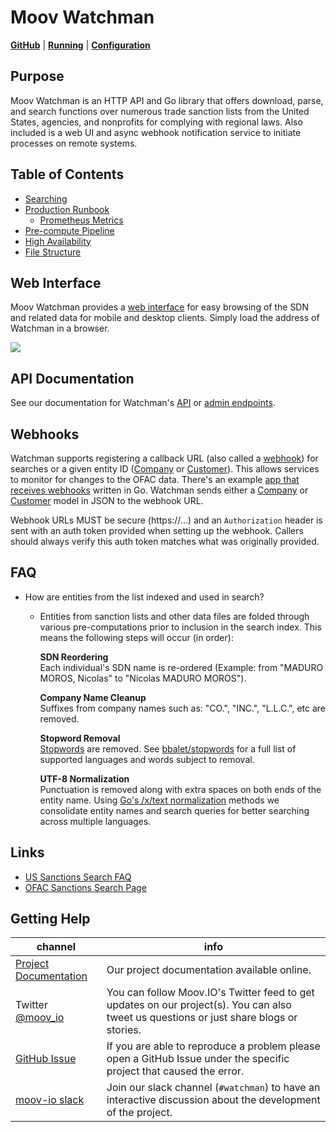 # Moov Watchman

**[GitHub](https://github.com/moov-io/watchman)** | **[Running](https://github.com/moov-io/watchman#usage)** | **[Configuration](https://github.com/moov-io/watchman#configuration-settings)**

## Purpose

Moov Watchman is an HTTP API and Go library that offers download, parse, and search functions over numerous trade sanction lists from the United States, agencies, and nonprofits for complying with regional laws. Also included is a web UI and async webhook notification service to initiate processes on remote systems.

## Table of Contents

- [Searching](./search.md)
- [Production Runbook](./runbook.md)
   - [Prometheus Metrics](./metrics.md)
- [Pre-compute Pipeline](./pipeline.md)
- [High Availability](./ha.md)
- [File Structure](./file-structure.md)

## Web Interface

Moov Watchman provides a [web interface](./webui.md) for easy browsing of the SDN and related data for mobile and desktop clients. Simply load the address of Watchman in a browser.

![](images/webui.png)

## API Documentation

See our documentation for Watchman's [API](https://moov-io.github.io/watchman/api/) or [admin endpoints](https://api.moov.io/admin/watchman/).

## Webhooks

Watchman supports registering a callback URL (also called a [webhook](https://en.wikipedia.org/wiki/Webhook)) for searches or a given entity ID ([Company](https://moov-io.github.io/watchman/api/#post-/ofac/companies/-companyID-/watch) or [Customer](https://moov-io.github.io/watchman/api/#post-/ofac/customers/-customerID-/watch)). This allows services to monitor for changes to the OFAC data. There's an example [app that receives webhooks](https://github.com/moov-io/watchman/blob/master/examples/webhook/webhook.go) written in Go. Watchman sends either a [Company](https://godoc.org/github.com/moov-io/watchman/client#OfacCompany) or [Customer](https://godoc.org/github.com/moov-io/watchman/client#OfacCustomer) model in JSON to the webhook URL.

Webhook URLs MUST be secure (https://...) and an `Authorization` header is sent with an auth token provided when setting up the webhook. Callers should always verify this auth token matches what was originally provided.

## FAQ

<ul>
    <li>How are entities from the list indexed and used in search?</li>
    <ul>
        <li>
            Entities from sanction lists and other data files are folded through various pre-computations prior to inclusion in the search index.
            This means the following steps will occur (in order):
            <p>
                <strong>SDN Reordering</strong><br />
                Each individual's SDN name is re-ordered (Example: from "MADURO MOROS, Nicolas" to "Nicolas MADURO MOROS").
            </p>
            <p>
                <strong>Company Name Cleanup</strong><br />
                Suffixes from company names such as: "CO.", "INC.", "L.L.C.", etc are removed.
            </p>
            <p>
                <strong>Stopword Removal</strong><br />
                <a href="https://en.wikipedia.org/wiki/Stop_words">Stopwords</a> are removed. See <a href="https://github.com/bbalet/stopwords">bbalet/stopwords</a> for a full list of supported languages and words subject to removal.
            </p>
            <p>
                <strong>UTF-8 Normalization</strong><br />
                Punctuation is removed along with extra spaces on both ends of the entity name.
                Using <a href="https://godoc.org/golang.org/x/text/unicode/norm#Form">Go's /x/text normalization</a> methods we consolidate entity names and search queries for better searching across multiple languages.
            </p>
        </li>
    </ul>
</ul>

## Links

- [US Sanctions Search FAQ](https://home.treasury.gov/policy-issues/financial-sanctions/faqs#basic)
- [OFAC Sanctions Search Page](https://sanctionssearch.ofac.treas.gov/)

## Getting Help

 channel | info
 ------- | -------
 [Project Documentation](https://moov-io.github.io/watchman/) | Our project documentation available online.
Twitter [@moov_io](https://twitter.com/moov_io)	| You can follow Moov.IO's Twitter feed to get updates on our project(s). You can also tweet us questions or just share blogs or stories.
[GitHub Issue](https://github.com/moov-io/watchman/issues) | If you are able to reproduce a problem please open a GitHub Issue under the specific project that caused the error.
[moov-io slack](https://slack.moov.io/) | Join our slack channel (`#watchman`) to have an interactive discussion about the development of the project.
